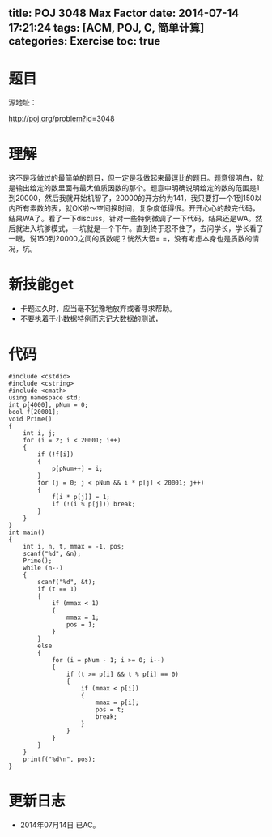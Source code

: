 ﻿title: POJ 3048 Max Factor
date: 2014-07-14 17:21:24
tags: [ACM, POJ, C, 简单计算]
categories: Exercise
toc: true
---
# 题目
源地址：

http://poj.org/problem?id=3048

# 理解
这不是我做过的最简单的题目，但一定是我做起来最逗比的题目。题意很明白，就是输出给定的数里面有最大值质因数的那个。题意中明确说明给定的数的范围是1到20000，然后我就开始机智了，20000的开方约为141，我只要打一个1到150以内所有素数的表，就OK啦～空间换时间，复杂度低得很。开开心心的敲完代码，结果WA了。看了一下discuss，针对一些特例微调了一下代码，结果还是WA。然后就进入坑爹模式，一坑就是一个下午。直到终于忍不住了，去问学长，学长看了一眼，说150到20000之间的质数呢？恍然大悟= =，没有考虑本身也是质数的情况，坑。

<!-- more -->

# 新技能get
- 卡题过久时，应当毫不犹豫地放弃或者寻求帮助。
- 不要执着于小数据特例而忘记大数据的测试，

# 代码
```#include <iostream>
#include <cstdio>
#include <cstring>
#include <cmath>
using namespace std;
int p[4000], pNum = 0;
bool f[20001];
void Prime()
{
    int i, j;
    for (i = 2; i < 20001; i++)
    {
        if (!f[i])
        {
            p[pNum++] = i;
        }
        for (j = 0; j < pNum && i * p[j] < 20001; j++)
        {
            f[i * p[j]] = 1;
            if (!(i % p[j])) break;
        }
    }
}
int main()
{
    int i, n, t, mmax = -1, pos;
    scanf("%d", &n);
    Prime();
    while (n--)
    {
        scanf("%d", &t);
        if (t == 1)
        {
            if (mmax < 1)
            {
                mmax = 1;
                pos = 1;
            }
        }
        else
        {
            for (i = pNum - 1; i >= 0; i--)
            {
                if (t >= p[i] && t % p[i] == 0)
                {
                    if (mmax < p[i])
                    {
                        mmax = p[i];
                        pos = t;
                        break;
                    }
                }
            }
        }
    }
    printf("%d\n", pos);
}
```
# 更新日志
- 2014年07月14日 已AC。